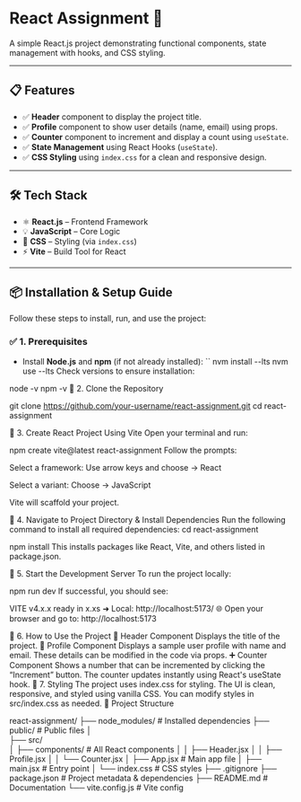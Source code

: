 # React Assignment 🚀

A simple React.js project demonstrating functional components, state management with hooks, and CSS styling.

---

## 📋 **Features**

- ✅ **Header** component to display the project title.
- ✅ **Profile** component to show user details (name, email) using props.
- ✅ **Counter** component to increment and display a count using `useState`.
- ✅ **State Management** using React Hooks (`useState`).
- ✅ **CSS Styling** using `index.css` for a clean and responsive design.

---

## 🛠️ **Tech Stack**

- ⚛️ **React.js** – Frontend Framework  
- 💡 **JavaScript** – Core Logic  
- 🎨 **CSS** – Styling (via `index.css`)  
- ⚡ **Vite** – Build Tool for React  

---

## 📦 **Installation & Setup Guide**

Follow these steps to install, run, and use the project:

### ✅ **1. Prerequisites**

- Install **Node.js** and **npm** (if not already installed):
  ``
  nvm install --lts
  nvm use --lts
Check versions to ensure installation:

node -v
npm -v
📁 2. Clone the Repository

git clone https://github.com/your-username/react-assignment.git
cd react-assignment


📁 3. Create React Project Using Vite
Open your terminal and run:

npm create vite@latest react-assignment
Follow the prompts:

Select a framework:
Use arrow keys and choose → React

Select a variant:
Choose → JavaScript

Vite will scaffold your project.

📂 4. Navigate to Project Directory & Install Dependencies
Run the following command to install all required dependencies:
cd react-assignment


npm install
This installs packages like React, Vite, and others listed in package.json.

🚀 5. Start the Development Server
To run the project locally:


npm run dev
If successful, you should see:

VITE v4.x.x  ready in x.xs
  ➜  Local:   http://localhost:5173/
🌐 Open your browser and go to: http://localhost:5173

🧮 6. How to Use the Project
🎯 Header Component
Displays the title of the project.
👤 Profile Component
Displays a sample user profile with name and email.
These details can be modified in the code via props.
➕ Counter Component
Shows a number that can be incremented by clicking the “Increment” button.
The counter updates instantly using React's useState hook.
🎨 7. Styling
The project uses index.css for styling.
The UI is clean, responsive, and styled using vanilla CSS.
You can modify styles in src/index.css as needed.
📁 Project Structure

react-assignment/
├── node_modules/           # Installed dependencies
├── public/                 # Public files
│   
├── src/                    
│   ├── components/         # All React components
│   │   ├── Header.jsx
│   │   ├── Profile.jsx
│   │   └── Counter.jsx
│   ├── App.jsx             # Main app file
│   ├── main.jsx            # Entry point
│   └── index.css           # CSS styles
├── .gitignore
├── package.json            # Project metadata & dependencies
├── README.md               # Documentation
└── vite.config.js          # Vite config